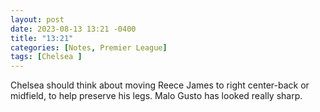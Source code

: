 ```yaml
---
layout: post
date: 2023-08-13 13:21 -0400
title: "13:21"
categories: [Notes, Premier League]
tags: [Chelsea ]
---
```


Chelsea should think about moving Reece James to right center-back or midfield, to help preserve his legs. Malo Gusto has looked really sharp. 


